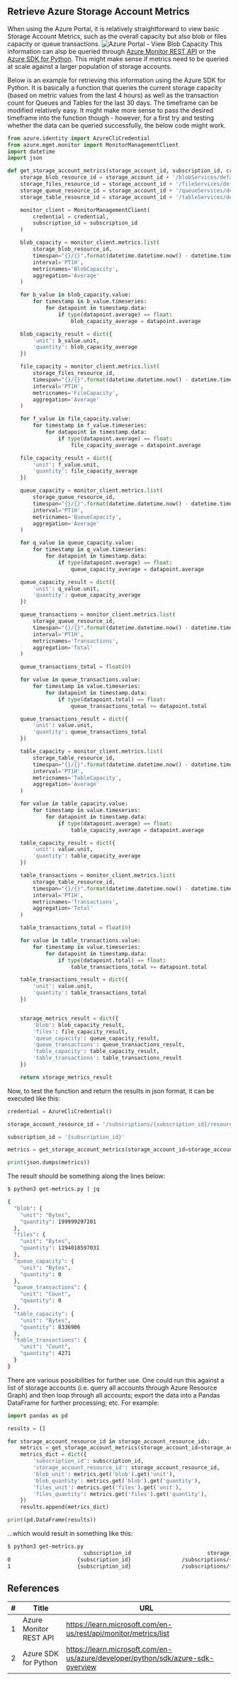## Retrieve Azure Storage Account Metrics

When using the Azure Portal, it is relatively straightforward to view basic Storage Account Metrics, such as the overall capacity but also blob or files capacity or queue transactions.
![Azure Portal - View Blob Capacity](images/blob_capacity_image.png)
This information can alsp be queried through [Azure Monitor REST API](https://learn.microsoft.com/en-us/rest/api/monitor/metrics/list) or the [Azure SDK for Python](https://learn.microsoft.com/en-us/azure/developer/python/sdk/azure-sdk-overview). This might make sense if metrics need to be queried at scale against a larger population of storage accounts.

Below is an example for retrieving this information using the Azure SDK for Python. It is basically a function that queries the current storage capacity (based on metric values from the last 4 hours) as well as the transaction count for Queues and Tables for the last 30 days. The timeframe can be modified relatively easy. It might make more sense to pass the desired timeframe into the function though - however, for a first try and testing whether the data can be queried successfully, the below code might work. 

```python
from azure.identity import AzureCliCredential
from azure.mgmt.monitor import MonitorManagementClient
import datetime
import json

def get_storage_account_metrics(storage_account_id, subscription_id, credential):
    storage_blob_resource_id = storage_account_id + '/blobServices/default'
    storage_files_resource_id = storage_account_id + '/fileServices/default'
    storage_queue_resource_id = storage_account_id + '/queueServices/default'
    storage_table_resource_id = storage_account_id + '/tableServices/default'

    monitor_client = MonitorManagementClient(
        credential = credential,
        subscription_id = subscription_id
    )

    blob_capacity = monitor_client.metrics.list(
        storage_blob_resource_id,
        timespan="{}/{}".format(datetime.datetime.now() - datetime.timedelta(hours=4), datetime.datetime.now()),
        interval='PT1H',
        metricnames='BlobCapacity',
        aggregation='Average'
    )

    for b_value in blob_capacity.value:
        for timestamp in b_value.timeseries:
            for datapoint in timestamp.data:
                if type(datapoint.average) == float:
                    blob_capacity_average = datapoint.average

    blob_capacity_result = dict({
        'unit': b_value.unit,
        'quantity': blob_capacity_average
    })

    file_capacity = monitor_client.metrics.list(
        storage_files_resource_id,
        timespan="{}/{}".format(datetime.datetime.now() - datetime.timedelta(hours=4), datetime.datetime.now()),
        interval='PT1H',
        metricnames='FileCapacity',
        aggregation='Average'
    )

    for f_value in file_capacity.value:
        for timestamp in f_value.timeseries:
            for datapoint in timestamp.data:
                if type(datapoint.average) == float:
                    file_capacity_average = datapoint.average

    file_capacity_result = dict({
        'unit': f_value.unit,
        'quantity': file_capacity_average
    })

    queue_capacity = monitor_client.metrics.list(
        storage_queue_resource_id,
        timespan="{}/{}".format(datetime.datetime.now() - datetime.timedelta(hours=4), datetime.datetime.now()),
        interval='PT1H',
        metricnames='QueueCapacity',
        aggregation='Average'
    )

    for q_value in queue_capacity.value:
        for timestamp in q_value.timeseries:
            for datapoint in timestamp.data:
                if type(datapoint.average) == float:
                    queue_capacity_average = datapoint.average

    queue_capacity_result = dict({
        'unit': q_value.unit,
        'quantity': queue_capacity_average
    })

    queue_transactions = monitor_client.metrics.list(
        storage_queue_resource_id,
        timespan="{}/{}".format(datetime.datetime.now() - datetime.timedelta(days=30), datetime.datetime.now()),
        interval='PT1H',
        metricnames='Transactions',
        aggregation='Total'
    )

    queue_transactions_total = float(0)

    for value in queue_transactions.value:
        for timestamp in value.timeseries:
            for datapoint in timestamp.data:
                if type(datapoint.total) == float:
                    queue_transactions_total += datapoint.total

    queue_transactions_result = dict({
        'unit': value.unit,
        'quantity': queue_transactions_total
    })

    table_capacity = monitor_client.metrics.list(
        storage_table_resource_id,
        timespan="{}/{}".format(datetime.datetime.now() - datetime.timedelta(hours=4), datetime.datetime.now()),
        interval='PT1H',
        metricnames='TableCapacity',
        aggregation='Average'
    )

    for value in table_capacity.value:
        for timestamp in value.timeseries:
            for datapoint in timestamp.data:
                if type(datapoint.average) == float:
                    table_capacity_average = datapoint.average

    table_capacity_result = dict({
        'unit': value.unit,
        'quantity': table_capacity_average
    })

    table_transactions = monitor_client.metrics.list(
        storage_table_resource_id,
        timespan="{}/{}".format(datetime.datetime.now() - datetime.timedelta(days=30), datetime.datetime.now()),
        interval='PT1H',
        metricnames='Transactions',
        aggregation='Total'
    )

    table_transactions_total = float(0)

    for value in table_transactions.value:
        for timestamp in value.timeseries:
            for datapoint in timestamp.data:
                if type(datapoint.total) == float:
                    table_transactions_total += datapoint.total

    table_transactions_result = dict({
        'unit': value.unit,
        'quantity': table_transactions_total
    })


    storage_metrics_result = dict({
        'blob': blob_capacity_result,
        'files': file_capacity_result,
        'queue_capacity': queue_capacity_result,
        'queue_transactions': queue_transactions_result,
        'table_capacity': table_capacity_result,
        'table_transactions': table_transactions_result
    })

    return storage_metrics_result
```

Now, to test the function and return the results in json format, it can be executed like this:

```python
credential = AzureCliCredential()

storage_account_resource_id = '/subscriptions/{subscription_id}/resourceGroups/{resource_group_name}/providers/Microsoft.Storage/storageAccounts/{storage_account_name}'

subscription_id = '{subscription_id}'

metrics = get_storage_account_metrics(storage_account_id=storage_account_resource_id, credential=credential, subscription_id=subscription_id)

print(json.dumps(metrics))
```

The result should be something along the lines below:

```bash
$ python3 get-metrics.py | jq

{
  "blob": {
    "unit": "Bytes",
    "quantity": 199999297201
  },
  "files": {
    "unit": "Bytes",
    "quantity": 1194018597031
  },
  "queue_capacity": {
    "unit": "Bytes",
    "quantity": 0
  },
  "queue_transactions": {
    "unit": "Count",
    "quantity": 0
  },
  "table_capacity": {
    "unit": "Bytes",
    "quantity": 8336906
  },
  "table_transactions": {
    "unit": "Count",
    "quantity": 4271
  }
}

```

There are various possibilities for further use. One could run this against a list of storage accounts (i.e. query all accounts through Azure Resource Graph) and then loop through all accounts; export the data into a Pandas DataFrame for further processing; etc. For example:

```python
import pandas as pd

results = []

for storage_account_resource_id in storage_account_resource_ids:
    metrics = get_storage_account_metrics(storage_account_id=storage_account_resource_id, credential=credential, subscription_id=subscription_id)
    metrics_dict = dict({
        'subscription_id': subscription_id,
        'storage_account_resource_id': storage_account_resource_id,
        'blob_unit': metrics.get('blob').get('unit'),
        'blob_quantity': metrics.get('blob').get('quantity'),
        'files_unit': metrics.get('files').get('unit'),
        'files_quantity': metrics.get('files').get('quantity'),
    })
    results.append(metrics_dict)

print(pd.DataFrame(results))
```

...which would result in something like this:

```bash
$ python3 get-metrics.py
                        subscription_id                        storage_account_resource_id blob_unit  blob_quantity files_unit  files_quantity
0                     {subscription_id}                /subscriptions/{subscription_id}...     Bytes   2.072325e+11      Bytes    1.194019e+12
1                     {subscription_id}                /subscriptions/{subscription_id}...     Bytes   3.479000e+03      Bytes    0.000000e+00
```

## References

| # | Title | URL |
| --- | --- | --- |
| 1 | Azure Monitor REST API | https://learn.microsoft.com/en-us/rest/api/monitor/metrics/list |
| 2 | Azure SDK for Python | https://learn.microsoft.com/en-us/azure/developer/python/sdk/azure-sdk-overview |
